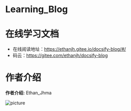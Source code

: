 # Learning_Blog

# 在线学习文档

- 在线阅读地址：https://ethanjh.gitee.io/docsify-blog/#/
- 码云：https://gitee.com/ethanjh/docsify-blog

# 作者介绍

**作者介绍:** Ethan_Jhma

![picture](https://gitee.com/ethanjh/pictures/raw/master/sea.jpg)
